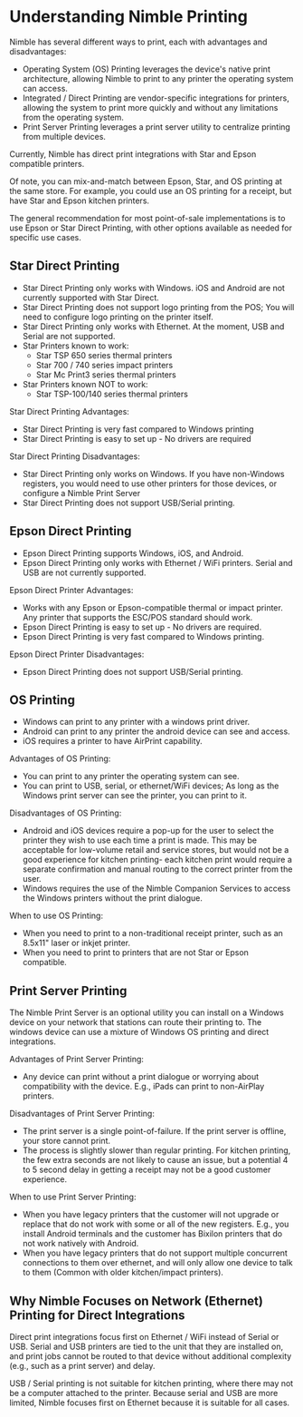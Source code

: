 # Understanding Nimble Printing

Nimble has several different ways to print, each with advantages and disadvantages:
* Operating System (OS) Printing leverages the device's native print architecture, allowing Nimble to print to any printer the operating system can access.
* Integrated / Direct Printing are vendor-specific integrations for printers, allowing the system to print more quickly and without any limitations from the operating system.
* Print Server Printing leverages a print server utility to centralize printing from multiple devices.

Currently, Nimble has direct print integrations with Star and Epson compatible printers.

Of note, you can mix-and-match between Epson, Star, and OS printing at the same store. For example, you could use an OS printing for a receipt, but have Star and Epson kitchen printers.

The general recommendation for most point-of-sale implementations is to use Epson or Star Direct Printing, with other options available as needed for specific use cases.

## Star Direct Printing
* Star Direct Printing only works with Windows. iOS and Android are not currently supported with Star Direct.
* Star Direct Printing does not support logo printing from the POS; You will need to configure logo printing on the printer itself.
* Star Direct Printing only works with Ethernet. At the moment, USB and Serial are not supported.
* Star Printers known to work:
  * Star TSP 650 series thermal printers
  * Star 700 / 740 series impact printers
  * Star Mc Print3 series thermal printers
* Star Printers known NOT to work:
  * Star TSP-100/140 series thermal printers

Star Direct Printing Advantages:
* Star Direct Printing is very fast compared to Windows printing
* Star Direct Printing is easy to set up - No drivers are required

Star Direct Printing Disadvantages:
* Star Direct Printing only works on Windows. If you have non-Windows registers, you would need to use other printers for those devices, or configure a Nimble Print Server
* Star Direct Printing does not support USB/Serial printing.

## Epson Direct Printing
* Epson Direct Printing supports Windows, iOS, and Android.
* Epson Direct Printing only works with Ethernet / WiFi printers. Serial and USB are not currently supported.

Epson Direct Printer Advantages:
* Works with any Epson or Epson-compatible thermal or impact printer. Any printer that supports the ESC/POS standard should work.
* Epson Direct Printing is easy to set up - No drivers are required.
* Epson Direct Printing is very fast compared to Windows printing.

Epson Direct Printer Disadvantages:
* Epson Direct Printing does not support USB/Serial printing.

## OS Printing
* Windows can print to any printer with a windows print driver.
* Android can print to any printer the android device can see and access.
* iOS requires a printer to have AirPrint capability.

Advantages of OS Printing:
* You can print to any printer the operating system can see.
* You can print to USB, serial, or ethernet/WiFi devices; As long as the Windows print server can see the printer, you can print to it.

Disadvantages of OS Printing:
* Android and iOS devices require a pop-up for the user to select the printer they wish to use each time a print is made. This may be acceptable for low-volume retail and service stores, but would not be a good experience for kitchen printing- each kitchen print would require a separate confirmation and manual routing to the correct printer from the user.
* Windows requires the use of the Nimble Companion Services to access the Windows printers without the print dialogue.

When to use OS Printing:
* When you need to print to a non-traditional receipt printer, such as an 8.5x11" laser or inkjet printer.
* When you need to print to printers that are not Star or Epson compatible.


## Print Server Printing

The Nimble Print Server is an optional utility you can install on a Windows device on your network that stations can route their printing to. The windows device can use a mixture of Windows OS printing and direct integrations.

Advantages of Print Server Printing:
* Any device can print without a print dialogue or worrying about compatibility with the device. E.g., iPads can print to non-AirPlay printers.

Disadvantages of Print Server Printing:
* The print server is a single point-of-failure. If the print server is offline, your store cannot print.
* The process is slightly slower than regular printing. For kitchen printing, the few extra seconds are not likely to cause an issue, but a potential 4 to 5 second delay in getting a receipt may not be a good customer experience.

When to use Print Server Printing:
* When you have legacy printers that the customer will not upgrade or replace that do not work with some or all of the new registers. E.g., you install Android terminals and the customer has Bixilon printers that do not work natively with Android.
* When you have legacy printers that do not support multiple concurrent connections to them over ethernet, and will only allow one device to talk to them (Common with older kitchen/impact printers).

## Why Nimble Focuses on Network (Ethernet) Printing for Direct Integrations

Direct print integrations focus first on Ethernet / WiFi instead of Serial or USB. Serial and USB printers are tied to the unit that they are installed on, and print jobs cannot be routed to that device without additional complexity (e.g., such as a print server) and delay.

USB / Serial printing is not suitable for kitchen printing, where there may not be a computer attached to the printer. Because serial and USB are more limited, Nimble focuses first on Ethernet because it is suitable for all cases.


